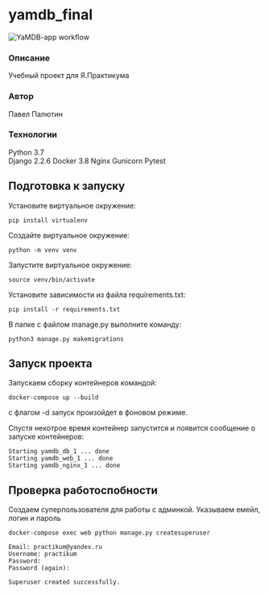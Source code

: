 # yamdb_final 
![YaMDB-app workflow](https://github.com/PolkanDo/yamdb_final/actions/workflows/yamdb_workflow.yml/badge.svg)

### Описание
Учебный проект для Я.Практикума

### Автор
Павел Палютин

### Технологии
Python 3.7  
Django 2.2.6
Docker 3.8
Nginx
Gunicorn
Pytest

## Подготовка к запуску
Установите виртуальное окружение:
```
pip install virtualenv
```
Создайте виртуальное окружение:
```
python -m venv venv
```
Запустите виртуальное окружение:
```
source venv/bin/activate
```
Установите зависимости из файла requirements.txt:
```
pip install -r requirements.txt
```
В папке с файлом manage.py выполните команду:
```
python3 manage.py makemigrations
```
## Запуск проекта
Запускаем сборку контейнеров командой:
```
docker-compose up --build 
```
с флагом -d запуск произойдет в фоновом режиме.

Спустя некотрое время контейнер запустится и появится сообщение о запуске контейнеров:
```
Starting yamdb_db_1 ... done
Starting yamdb_web_1 ... done
Starting yamdb_nginx_1 ... done
```
## Проверка работоспобности
Создаем суперпользователя для работы с админкой. Указываем емейл, логин и пароль
```
docker-compose exec web python manage.py createsuperuser
```
```
Email: practikum@yandex.ru
Username: practikum
Password: 
Password (again): 
```
```
Superuser created successfully.
```
